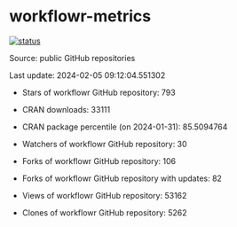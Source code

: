
<!-- README.md is generated from README.Rmd. Please edit that file -->

# workflowr-metrics

[![status](https://github.com/workflowr/workflowr-metrics/workflows/metrics/badge.svg)](https://github.com/workflowr/workflowr-metrics/actions/workflows/metrics.yaml)

Source: public GitHub repositories

Last update: 2024-02-05 09:12:04.551302

<!--





* Weekly active projects (unique users):  ()

* Monthly active projects (unique users):  ()

* Number of workflowr projects on GitHub: 


-->

  - Stars of workflowr GitHub repository: 793

  - CRAN downloads: 33111

  - CRAN package percentile (on 2024-01-31): 85.5094764

  - Watchers of workflowr GitHub repository: 30

  - Forks of workflowr GitHub repository: 106

  - Forks of workflowr GitHub repository with updates: 82

  - Views of workflowr GitHub repository: 53162

  - Clones of workflowr GitHub repository: 5262
